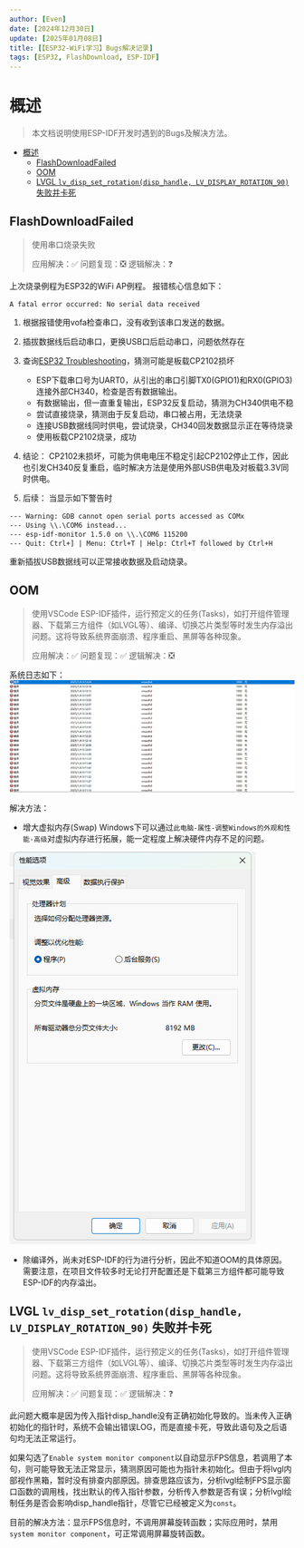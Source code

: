 ```yaml
---
author: [Even]
date: [2024年12月30日]
update: [2025年01月08日]
title: [【ESP32-WiFi学习】Bugs解决记录]
tags: [ESP32, FlashDownload, ESP-IDF]
---
```


# 概述
> 本文档说明使用ESP-IDF开发时遇到的Bugs及解决方法。

- [概述](#概述)
  - [FlashDownloadFailed](#flashdownloadfailed)
  - [OOM](#oom)
  - [LVGL `lv_disp_set_rotation(disp_handle, LV_DISPLAY_ROTATION_90)` 失败并卡死](#lvgl-lv_disp_set_rotationdisp_handle-lv_display_rotation_90-失败并卡死)

## FlashDownloadFailed
> 使用串口烧录失败
> 
> 应用解决：✅
> 问题复现：❎
> 逻辑解决：❓

上次烧录例程为ESP32的WiFi AP例程。
报错核心信息如下：
```
A fatal error occurred: No serial data received
```
1. 根据报错使用vofa检查串口，没有收到该串口发送的数据。
2. 插拔数据线后启动串口，更换USB口后启动串口，问题依然存在
3. 查询[ESP32 Troubleshooting](https://docs.espressif.com/projects/esptool/en/latest/esp32/troubleshooting.html)，猜测可能是板载CP2102损坏
    - ESP下载串口号为UART0，从引出的串口引脚TX0(GPIO1)和RX0(GPIO3)连接外部CH340，检查是否有数据输出。
    - 有数据输出，但一直重复输出，ESP32反复启动，猜测为CH340供电不稳
    - 尝试直接烧录，猜测由于反复启动，串口被占用，无法烧录
    - 连接USB数据线同时供电，尝试烧录，CH340回发数据显示正在等待烧录
    - 使用板载CP2102烧录，成功
4. 结论： CP2102未损坏，可能为供电电压不稳定引起CP2102停止工作，因此也引发CH340反复重启，临时解决方法是使用外部USB供电及对板载3.3V同时供电。


5. 后续： 当显示如下警告时

```
--- Warning: GDB cannot open serial ports accessed as COMx
--- Using \\.\COM6 instead...
--- esp-idf-monitor 1.5.0 on \\.\COM6 115200
--- Quit: Ctrl+] | Menu: Ctrl+T | Help: Ctrl+T followed by Ctrl+H
```
重新插拔USB数据线可以正常接收数据及启动烧录。

## OOM
> 使用VSCode ESP-IDF插件，运行预定义的任务(Tasks)，如打开组件管理器、下载第三方组件（如LVGL等）、编译、切换芯片类型等时发生内存溢出问题。这将导致系统界面崩溃、程序重启、黑屏等各种现象。
>
> 应用解决：✅
> 问题复现：✅
> 逻辑解决：❎

系统日志如下：
![](https://raw.githubusercontent.com/even904/Images/main/pic/application-crash.png)

解决方法：
- 增大虚拟内存(Swap)
Windows下可以通过`此电脑-属性-调整Windows的外观和性能-高级`对虚拟内存进行拓展，能一定程度上解决硬件内存不足的问题。

![](https://raw.githubusercontent.com/even904/Images/main/pic/20250106224753.png)

- 除编译外，尚未对ESP-IDF的行为进行分析，因此不知道OOM的具体原因。需要注意，在项目文件较多时无论打开配置还是下载第三方组件都可能导致ESP-IDF的内存溢出。


## LVGL `lv_disp_set_rotation(disp_handle, LV_DISPLAY_ROTATION_90)` 失败并卡死

> 使用VSCode ESP-IDF插件，运行预定义的任务(Tasks)，如打开组件管理器、下载第三方组件（如LVGL等）、编译、切换芯片类型等时发生内存溢出问题。这将导致系统界面崩溃、程序重启、黑屏等各种现象。
>
> 应用解决：✅
> 问题复现：✅
> 逻辑解决：❓

此问题大概率是因为传入指针disp_handle没有正确初始化导致的。当未传入正确初始化的指针时，系统不会输出错误LOG，而是直接卡死，导致此语句及之后语句均无法正常运行。

如果勾选了`Enable system monitor component`以自动显示FPS信息，若调用了本句，则可能导致无法正常显示，猜测原因可能也为指针未初始化。但由于将lvgl内部视作黑箱，暂时没有排查内部原因。排查思路应该为，分析lvgl绘制FPS显示窗口函数的调用栈，找出默认的传入指针参数，分析传入参数是否有误；分析lvgl绘制任务是否会影响disp_handle指针，尽管它已经被定义为`const`。

目前的解决方法：显示FPS信息时，不调用屏幕旋转函数；实际应用时，禁用`system monitor component`，可正常调用屏幕旋转函数。